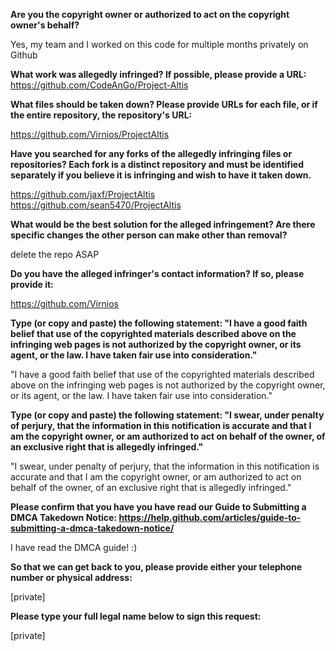 **Are you the copyright owner or authorized to act on the copyright owner's behalf?**

Yes, my team and I worked on this code for multiple months privately on Github

**What work was allegedly infringed? If possible, please provide a URL:**  
https://github.com/CodeAnGo/Project-Altis

**What files should be taken down? Please provide URLs for each file, or if the entire repository, the repository's URL:**

https://github.com/Virnios/ProjectAltis

**Have you searched for any forks of the allegedly infringing files or repositories? Each fork is a distinct repository and must be identified separately if you believe it is infringing and wish to have it taken down.**

https://github.com/jaxf/ProjectAltis  
https://github.com/sean5470/ProjectAltis

**What would be the best solution for the alleged infringement? Are there specific changes the other person can make other than removal?**

delete the repo ASAP

**Do you have the alleged infringer's contact information? If so, please provide it:**

https://github.com/Virnios

**Type (or copy and paste) the following statement: "I have a good faith belief that use of the copyrighted materials described above on the infringing web pages is not authorized by the copyright owner, or its agent, or the law. I have taken fair use into consideration."**

"I have a good faith belief that use of the copyrighted materials described above on the infringing web pages is not authorized by the copyright owner, or its agent, or the law. I have taken fair use into consideration."

**Type (or copy and paste) the following statement: "I swear, under penalty of perjury, that the information in this notification is accurate and that I am the copyright owner, or am authorized to act on behalf of the owner, of an exclusive right that is allegedly infringed."**

"I swear, under penalty of perjury, that the information in this notification is accurate and that I am the copyright owner, or am authorized to act on behalf of the owner, of an exclusive right that is allegedly infringed."

**Please confirm that you have you have read our Guide to Submitting a DMCA Takedown Notice: https://help.github.com/articles/guide-to-submitting-a-dmca-takedown-notice/**

I have read the DMCA guide! :)

**So that we can get back to you, please provide either your telephone number or physical address:**

[private]

**Please type your full legal name below to sign this request:**

[private]

